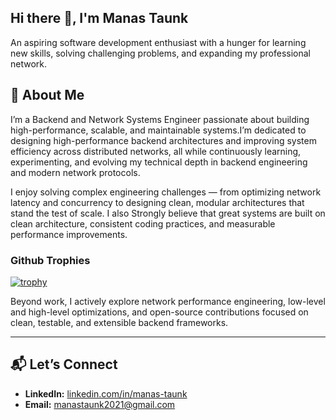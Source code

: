 ## Hi there 👋, I'm Manas Taunk

An aspiring software development enthusiast with a hunger for learning new skills, solving challenging problems, and expanding my professional network.

## 🧠 About Me

I’m a Backend and Network Systems Engineer passionate about building high-performance, scalable, and maintainable systems.I’m dedicated to designing high-performance backend architectures and improving system efficiency across distributed networks, all while continuously learning, experimenting, and evolving my technical depth in backend engineering and modern network protocols.

I enjoy solving complex engineering challenges — from optimizing network latency and concurrency to designing clean, modular architectures that stand the test of scale. I also Strongly believe that great systems are built on clean architecture, consistent coding practices, and measurable performance improvements.

### Github Trophies
[![trophy](https://github-profile-trophy.vercel.app/?username=man-007&no-frame=true&no-bg=true&theme=aura)](https://github.com/ryo-ma/github-profile-trophy)

Beyond work, I actively explore network performance engineering, low-level and high-level optimizations, and open-source contributions focused on clean, testable, and extensible backend frameworks.

---

## 📬 Let’s Connect

- **LinkedIn:** [linkedin.com/in/manas-taunk](https://linkedin.com/in/manas-taunk)  
- **Email:** manastaunk2021@gmail.com

<!--
**man-007/man-007** is a ✨ _special_ ✨ repository because its `README.md` (this file) appears on your GitHub profile.

Here are some ideas to get you started:

- 🔭 I’m currently working on ...
- 🌱 I’m currently learning ...
- 👯 I’m looking to collaborate on ...
- 🤔 I’m looking for help with ...
- 💬 Ask me about ...
- 📫 How to reach me: 
- 😄 Pronouns: He/him
- ⚡ Fun fact: ...
-->
